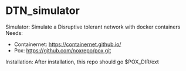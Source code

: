 # DTN\_simulator

Simulator: Simulate a Disruptive tolerant network with docker containers
Needs: 
  * Containernet: https://containernet.github.io/
  * Pox: https://github.com/noxrepo/pox.git

Installation:
After installation, this repo should go $POX\_DIR/ext
